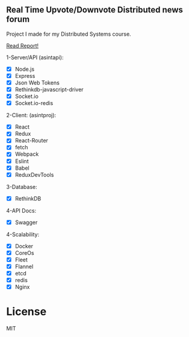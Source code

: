 
## Real Time Upvote/Downvote Distributed news forum

Project I made for my Distributed Systems course.

[Read Report!](docs/report.pdf)

1-Server/API (asintapi):
- [x] Node.js
- [x] Express
- [x] Json Web Tokens
- [x] Rethinkdb-javascript-driver
- [x] Socket.io
- [x] Socket.io-redis

2-Client: (asintproj):
- [x] React
- [x] Redux
- [x] React-Router
- [x] fetch
- [x] Webpack
- [x] Eslint
- [x] Babel
- [x] ReduxDevTools

3-Database:
- [x] RethinkDB

4-API Docs:
- [x] Swagger

4-Scalability:
- [x] Docker
- [x] CoreOs
- [x] Fleet
- [x] Flannel
- [x] etcd
- [x] redis
- [x] Nginx

# License

MIT
